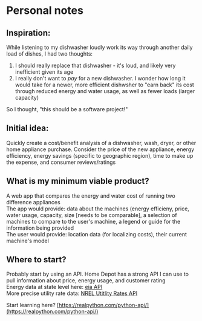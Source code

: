 # Personal notes  

## Inspiration:   
While listening to my dishwasher loudly work its way through another daily load of dishes, I had two thoughts:  
1. I should really replace that dishwasher - it's loud, and likely very inefficient given its age  
2. I really don't want to *pay* for a new dishwasher. I wonder how long it would take for a newer, more efficient dishwsher to "earn back" its cost through reduced energy and water usage, as well as fewer loads (larger capacity)  
  
So I thought, "this should be a software project!"  
  
## Initial idea:  
Quickly create a cost/benefit analysis of a dishwasher, wash, dryer, or other home appliance purchase. Consider the price of the new appliance, energy efficiency, energy savings (specific to geographic region), time to make up the expense, and consumer reviews/ratings  

## What is my minimum viable product?  
A web app that compares the energy and water cost of running two difference appliances  
The app would provide: data about the machines (energy efficieny, price, water usage, capacity, size [needs to be comparable], a selection of machines to compare to the user's machine, a legend or guide for the information being provided  
The user would provide: location data (for localizing costs), their current machine's model  

## Where to start?  
  
Probably start by using an API. Home Depot has a strong API I can use to pull information about price, energy usage, and customer rating  
Energy data at state level here: [eia API](https://www.eia.gov/opendata/)  
More precise utility rate data: [NREL Utitlity Rates API](https://developer.nrel.gov/docs/electricity/utility-rates-v3/)  
  
Start learning here? [https://realpython.com/python-api/](https://realpython.com/python-api/)  
